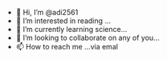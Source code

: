 - 👋 Hi, I’m @adi2561
- 👀 I’m interested in reading ...
- 🌱 I’m currently learning science...
- 💞️ I’m looking to collaborate on any of you...
- 📫 How to reach me ...via emal

<!---
adi2561/adi2561 is a ✨ special ✨ repository because its `README.md` (this file) appears on your GitHub profile.
You can click the Preview link to take a look at your changes.
--->
